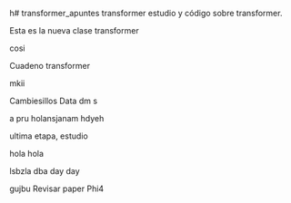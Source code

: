h# transformer_apuntes
transformer
estudio y código sobre transformer.

Esta es la nueva clase transformer

cosi

Cuadeno transformer

mkii

Cambiesillos Data
dm s

a pru
holansjanam
hdyeh

ultima etapa, estudio 

hola hola

lsbzla
dba
day day

gujbu
Revisar paper Phi4
